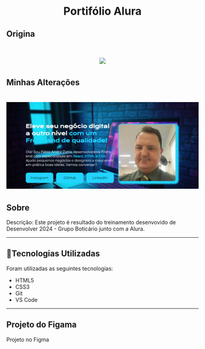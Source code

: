 
<h1 align="center">
    <p>Portifólio Alura </p>
</h1>

## Origina
<h1 align="center">
    <img src="https://github.com/fisiofaz/Portifolio_Alura/blob/main/images/Sem%20t%C3%ADtulo.png">
</h1>

## Minhas Alterações
<h1 align="center">
    <img src="https://github.com/fisiofaz/Portifolio_Alura/blob/main/images/minhas_altera%C3%A7%C3%B5es.png">
</h1>


## Sobre


Descrição: Este projeto é resultado do treinamento desenvovido de Desenvolver 2024 - Grupo Boticário junto com a Alura.

--- 

## 📂Tecnologias Utilizadas

Foram utilizadas as seguintes tecnologias:

- HTML5
- CSS3 
- Git
- VS Code
---

## Projeto do Figama

<a src= "https://www.figma.com/file/dRdkkewTSz9Xu1TXoQkW0u/Portfolio---Curso-1?type=design&node-id=0-1&mode=design&t=FgPMPQ8vZyZR3z39-0"> Projeto no Figma</a>
